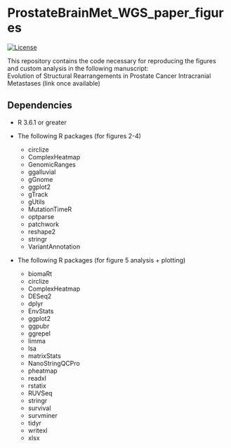 # ProstateBrainMet_WGS_paper_figures
[![License](https://img.shields.io/badge/License-BSD_3--Clause-blue.svg)](https://opensource.org/licenses/BSD-3-Clause)

This repository contains the code necessary for reproducing the figures and custom analysis in the following manuscript:  
Evolution of Structural Rearrangements in Prostate Cancer Intracranial Metastases (link once available)

## Dependencies
* R 3.6.1 or greater
* The following R packages (for figures 2-4)
    * circlize
    * ComplexHeatmap
    * GenomicRanges
    * ggalluvial
    * gGnome
    * ggplot2
    * gTrack
    * gUtils
    * MutationTimeR
    * optparse
    * patchwork
    * reshape2
    * stringr
    * VariantAnnotation

* The following R packages (for figure 5 analysis + plotting)
    * biomaRt
    * circlize
    * ComplexHeatmap
    * DESeq2
    * dplyr
    * EnvStats
    * ggplot2
    * ggpubr
    * ggrepel
    * limma
    * lsa
    * matrixStats
    * NanoStringQCPro
    * pheatmap
    * readxl
    * rstatix
    * RUVSeq
    * stringr
    * survival
    * survminer
    * tidyr
    * writexl
    * xlsx